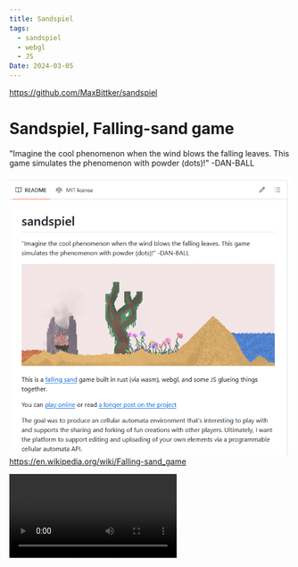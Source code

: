 ```yaml
---
title: Sandspiel
tags:
  - sandspiel
  - webgl
  - JS
Date: 2024-03-05
---
```

https://github.com/MaxBittker/sandspiel

# Sandspiel, Falling-sand game
"Imagine the cool phenomenon when the wind blows the falling leaves. This game simulates the phenomenon with powder (dots)!" -DAN-BALL

 ![](../_asset/2024-02-27_sandspiel_image_1.png)
https://en.wikipedia.org/wiki/Falling-sand_game

![](../_asset/2024-02-27_sandspiel_video_1.mp4)